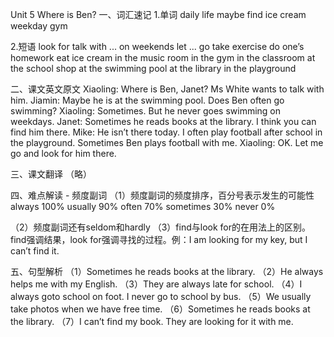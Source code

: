 Unit 5 Where is Ben?
一、词汇速记
1.单词
daily life maybe find
ice cream
weekday
gym

2.短语
look for
talk with ...
on weekends
let ... go
take exercise
do one’s homework
eat ice cream
in the music room
in the gym
in the classroom
at the school shop
at the swimming pool
at the library
in the playground

二、课文英文原文
Xiaoling: Where is Ben, Janet? Ms White wants to talk with him.
Jiamin: Maybe he is at the swimming pool. Does Ben often go swimming?
Xiaoling: Sometimes. But he never goes swimming on weekdays.
Janet: Sometimes he reads books at the library. I think you can find him there.
Mike: He isn’t there today. I often play football after school in the playground. Sometimes Ben plays football with me.
Xiaoling: OK. Let me go and look for him there.

三、课文翻译
（略）

四、难点解读 - 频度副词
（1）频度副词的频度排序，百分号表示发生的可能性
always 100%
usually 90%
often 70%
sometimes 30%
never 0%

（2）频度副词还有seldom和hardly
（3）find与look for的在用法上的区别。find强调结果，look for强调寻找的过程。例：I am looking for my key, but I can’t find it.

五、句型解析
（1）Sometimes he reads books at the library.
（2）He always helps me with my English.
（3）They are always late for school.
（4）I always goto school on foot. I never go to school by bus.
（5）We usually take photos when we have free time.
（6）Sometimes he reads books at the library.
（7）I can’t find my book. They are looking for it with me.

